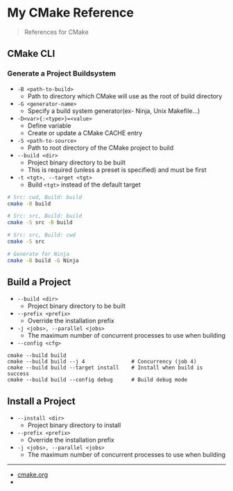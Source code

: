# My CMake Reference

> References for CMake

## CMake CLI
### Generate a Project Buildsystem
- `-B <path-to-build>` 
    - Path to directory which CMake will use as the root of build directory
- `-G <generator-name>`
    - Specify a build system generator(ex- Ninja, Unix Makefile...)
- `-D<var>{:<type>}=<value>`
    - Define variable 
    - Create or update a CMake CACHE entry 
- `-S <path-to-source>` 
    - Path to root directory of the CMake project to build
- `--build <dir>`
    - Project binary directory to be built
    - This is required (unless a preset is specified) and must be first
- `-t <tgt>, --target <tgt>`
    - Build `<tgt>` instead of the default target

```bash
# Src: cwd, Build: build
cmake -B build

# Src: src, Build: build
cmake -S src -B build

# Src: src, Build: cwd
cmake -S src

# Generate for Ninja
cmake -B build -G Ninja
```

## Build a Project
- `--build <dir>`
    - Project binary directory to be built
- `--prefix <prefix>`
    - Override the installation prefix
- `-j <jobs>, --parallel <jobs>`
    - The maximum number of concurrent processes to use when building
- `--config <cfg>`

```
cmake --build build  
cmake --build build --j 4               # Concurrency (job 4)
cmake --build build --target install    # Install when build is success
cmake --build build --config debug      # Build debug mode
```

## Install a Project
- `--install <dir>`
    - Project binary directory to install
- `--prefix <prefix>`
    - Override the installation prefix
- `-j <jobs>, --parallel <jobs>`
    - The maximum number of concurrent processes to use when building

---
- [cmake.org](https://cmake.org/cmake/help/latest/index.html#)
- 